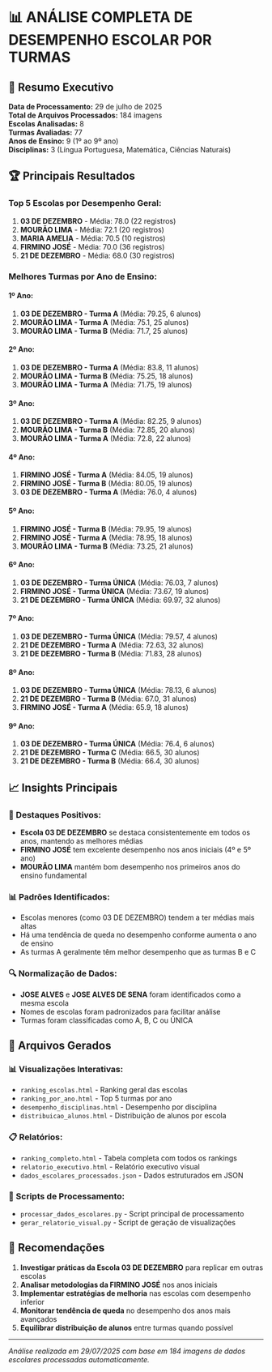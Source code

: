 # 📊 ANÁLISE COMPLETA DE DESEMPENHO ESCOLAR POR TURMAS

## 🎯 Resumo Executivo

**Data de Processamento:** 29 de julho de 2025  
**Total de Arquivos Processados:** 184 imagens  
**Escolas Analisadas:** 8  
**Turmas Avaliadas:** 77  
**Anos de Ensino:** 9 (1º ao 9º ano)  
**Disciplinas:** 3 (Língua Portuguesa, Matemática, Ciências Naturais)

## 🏆 Principais Resultados

### Top 5 Escolas por Desempenho Geral:
1. **03 DE DEZEMBRO** - Média: 78.0 (22 registros)
2. **MOURÃO LIMA** - Média: 72.1 (20 registros)
3. **MARIA AMELIA** - Média: 70.5 (10 registros)
4. **FIRMINO JOSÉ** - Média: 70.0 (36 registros)
5. **21 DE DEZEMBRO** - Média: 68.0 (30 registros)

### Melhores Turmas por Ano de Ensino:

#### 1º Ano:
1. **03 DE DEZEMBRO - Turma A** (Média: 79.25, 6 alunos)
2. **MOURÃO LIMA - Turma A** (Média: 75.1, 25 alunos)
3. **MOURÃO LIMA - Turma B** (Média: 71.7, 25 alunos)

#### 2º Ano:
1. **03 DE DEZEMBRO - Turma A** (Média: 83.8, 11 alunos)
2. **MOURÃO LIMA - Turma B** (Média: 75.25, 18 alunos)
3. **MOURÃO LIMA - Turma A** (Média: 71.75, 19 alunos)

#### 3º Ano:
1. **03 DE DEZEMBRO - Turma A** (Média: 82.25, 9 alunos)
2. **MOURÃO LIMA - Turma B** (Média: 72.85, 20 alunos)
3. **MOURÃO LIMA - Turma A** (Média: 72.8, 22 alunos)

#### 4º Ano:
1. **FIRMINO JOSÉ - Turma A** (Média: 84.05, 19 alunos)
2. **FIRMINO JOSÉ - Turma B** (Média: 80.05, 19 alunos)
3. **03 DE DEZEMBRO - Turma A** (Média: 76.0, 4 alunos)

#### 5º Ano:
1. **FIRMINO JOSÉ - Turma B** (Média: 79.95, 19 alunos)
2. **FIRMINO JOSÉ - Turma A** (Média: 78.95, 18 alunos)
3. **MOURÃO LIMA - Turma B** (Média: 73.25, 21 alunos)

#### 6º Ano:
1. **03 DE DEZEMBRO - Turma ÚNICA** (Média: 76.03, 7 alunos)
2. **FIRMINO JOSÉ - Turma ÚNICA** (Média: 73.67, 19 alunos)
3. **21 DE DEZEMBRO - Turma ÚNICA** (Média: 69.97, 32 alunos)

#### 7º Ano:
1. **03 DE DEZEMBRO - Turma ÚNICA** (Média: 79.57, 4 alunos)
2. **21 DE DEZEMBRO - Turma A** (Média: 72.63, 32 alunos)
3. **21 DE DEZEMBRO - Turma B** (Média: 71.83, 28 alunos)

#### 8º Ano:
1. **03 DE DEZEMBRO - Turma ÚNICA** (Média: 78.13, 6 alunos)
2. **21 DE DEZEMBRO - Turma B** (Média: 67.0, 31 alunos)
3. **FIRMINO JOSÉ - Turma A** (Média: 65.9, 18 alunos)

#### 9º Ano:
1. **03 DE DEZEMBRO - Turma ÚNICA** (Média: 76.4, 6 alunos)
2. **21 DE DEZEMBRO - Turma C** (Média: 66.5, 30 alunos)
3. **21 DE DEZEMBRO - Turma B** (Média: 66.4, 30 alunos)

## 📈 Insights Principais

### 🎯 Destaques Positivos:
- **Escola 03 DE DEZEMBRO** se destaca consistentemente em todos os anos, mantendo as melhores médias
- **FIRMINO JOSÉ** tem excelente desempenho nos anos iniciais (4º e 5º ano)
- **MOURÃO LIMA** mantém bom desempenho nos primeiros anos do ensino fundamental

### 📊 Padrões Identificados:
- Escolas menores (como 03 DE DEZEMBRO) tendem a ter médias mais altas
- Há uma tendência de queda no desempenho conforme aumenta o ano de ensino
- As turmas A geralmente têm melhor desempenho que as turmas B e C

### 🔍 Normalização de Dados:
- **JOSE ALVES** e **JOSE ALVES DE SENA** foram identificados como a mesma escola
- Nomes de escolas foram padronizados para facilitar análise
- Turmas foram classificadas como A, B, C ou ÚNICA

## 📁 Arquivos Gerados

### 📊 Visualizações Interativas:
- `ranking_escolas.html` - Ranking geral das escolas
- `ranking_por_ano.html` - Top 5 turmas por ano
- `desempenho_disciplinas.html` - Desempenho por disciplina
- `distribuicao_alunos.html` - Distribuição de alunos por escola

### 📋 Relatórios:
- `ranking_completo.html` - Tabela completa com todos os rankings
- `relatorio_executivo.html` - Relatório executivo visual
- `dados_escolares_processados.json` - Dados estruturados em JSON

### 🔧 Scripts de Processamento:
- `processar_dados_escolares.py` - Script principal de processamento
- `gerar_relatorio_visual.py` - Script de geração de visualizações

## 🎯 Recomendações

1. **Investigar práticas da Escola 03 DE DEZEMBRO** para replicar em outras escolas
2. **Analisar metodologias da FIRMINO JOSÉ** nos anos iniciais
3. **Implementar estratégias de melhoria** nas escolas com desempenho inferior
4. **Monitorar tendência de queda** no desempenho dos anos mais avançados
5. **Equilibrar distribuição de alunos** entre turmas quando possível

---

*Análise realizada em 29/07/2025 com base em 184 imagens de dados escolares processadas automaticamente.*

